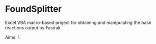 # FoundSplitter
Excel VBA macro-based project for obtaining and manipulating the base reactions output by Fastrak

Aims:
1. 